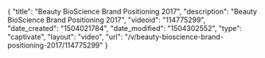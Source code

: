 {
    "title": "Beauty BioScience Brand Positioning 2017",
    "description": "Beauty BioScience Brand Positioning 2017",
    "videoid": "114775299",
    "date_created": "1504021784",
    "date_modified": "1504302552",
    "type": "captivate",
    "layout": "video",
    "url": "\/v\/beauty-bioscience-brand-positioning-2017\/114775299"
}